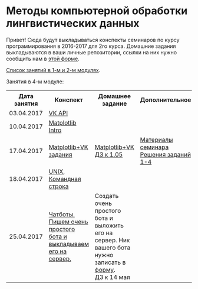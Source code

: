 # Методы компьютерной обработки лингвистических данных

Привет!
Сюда будут выкладываться конспекты семинаров по курсу программирования в 2016-2017 для 2го курса. 
Домашние задания выкладываются в ваши личные репозитории, ссылки на них нужно сообщить нам в [этой форме](https://docs.google.com/forms/d/e/1FAIpQLSdXLd6WhYxHNU3SG6qLY-HObd6ZXGFfeHLpU-sHz3KsfDiXXw/viewform?c=0&w=1).

[Список занятий в 1-м и 2-м модулях](https://github.com/elmiram/2016learnpython/blob/master/%D0%97%D0%B0%D0%BD%D1%8F%D1%82%D0%B8%D1%8F%20%D0%B2%201-%D0%BC%20%D1%81%D0%B5%D0%BC%D0%B5%D1%81%D1%82%D1%80%D0%B5.md).

Занятия в 4-м модуле:

<table>
  <tr>
    <th>Дата занятия</th>
    <th>Конспект</th>
    <th>Домашнее задание</th>
    <th>Дополнительное</th>
  </tr>
  <tr>
    <td>03.04.2017</td>
    <td><a href="https://github.com/elmiram/2016learnpython/blob/master/VK%20API%20%D0%A7%D0%B0%D1%81%D1%82%D1%8C%201.ipynb">VK API</a></td>
    <td></td>
    <td></td>
  </tr>
  <tr>
    <td>10.04.2017</td>
    <td><a href="https://github.com/elmiram/2016learnpython/blob/master/Matplotlib.ipynb">Matplotlib Intro</a></td>
    <td></td>
    <td></td>
  </tr>
  <tr>
    <td>17.04.2017</td>
    <td><a href="https://github.com/elmiram/2016learnpython/blob/master/matplotlib%2Bvk.md">Matplotlib+VK задания</a></td>
    <td><a href="https://github.com/elmiram/2016learnpython/blob/master/matplotlib+vk+homework.md">Matplotlib+VK <br>ДЗ к 1.05</a></td>
    <td><a href="https://github.com/elmiram/2016learnpython/blob/master/VK%20%2B%20matplotlib.ipynb">Материалы семинара</a><br>
        <a href="https://github.com/elmiram/2016learnpython/blob/master/Matplotlib%2BVK.ipynb">Решения заданий 1-4</a></td>
  </tr>
  <tr>
    <td>18.04.2017</td>
    <td><a href="https://github.com/elmiram/2016learnpython/blob/master/%D0%9A%D0%BE%D0%BC%D0%B0%D0%BD%D0%B4%D0%BD%D0%B0%D1%8F%20%D1%81%D1%82%D1%80%D0%BE%D0%BA%D0%B0%20UNIX%2C%20%D0%BB%D0%BE%D0%B3%D0%B8%D0%BD%20%D0%BD%D0%B0%20%D1%81%D0%B5%D1%80%D0%B2%D0%B5%D1%80%D0%B5.md">UNIX, Командная строка</a></td>
    <td></td>
    <td></td>
  </tr>
  <tr>
    <td>25.04.2017</td>
    <td><a href="https://github.com/elmiram/2016learnpython/blob/master/TelegramBot1.ipynb">Чатботы. Пишем очень простого бота и выкладываем его на сервер.</a></td>
    <td>Создать очень простого бота и выложить его на сервер. Ник вашего бота нужно записать в <a href="https://docs.google.com/forms/d/e/1FAIpQLSc5rtveKEKM1336dBelB37JIfVVQ8deRdTIsxkcfDOhyJikjg/viewform?usp=sf_link">форму</a>.<br>ДЗ к 14 мая</td>
    <td></td>
  </tr>


</table>
